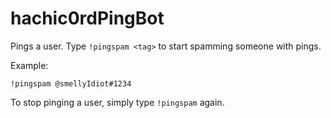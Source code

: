 # hachic0rdPingBot

Pings a user.
Type `!pingspam <tag>` to start spamming someone with pings.

Example:

`!pingspam @smellyIdiot#1234`

To stop pinging a user, simply type `!pingspam` again.

